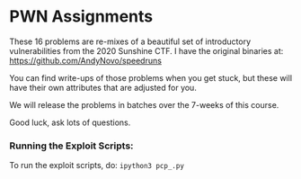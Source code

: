 # PWN Assignments

These 16 problems are re-mixes of a beautiful set of introductory vulnerabilities from the 2020 Sunshine CTF.  I have the original binaries at: https://github.com/AndyNovo/speedruns
 
You can find write-ups of those problems when you get stuck, but these will have their own attributes that are adjusted for you.

We will release the problems in batches over the 7-weeks of this course.

Good luck, ask lots of questions.

### Running the Exploit Scripts:

To run the exploit scripts, do: `ipython3 pcp_.py`
